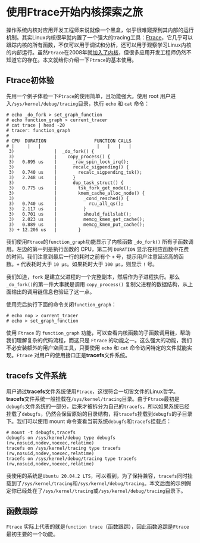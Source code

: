 # 使用Ftrace开始内核探索之旅

操作系统内核对应用开发工程师来说就像一个黑盒，似乎很难窥探到其内部的运行机制。其实Linux内核很早就内置了一个强大的tracing工具：[Ftrace](https://www.kernel.org/doc/html/latest/trace/ftrace.html)，它几乎可以跟踪内核的所有函数，不仅可以用于调试和分析，还可以用于观察学习Linux内核的内部运行。虽然`Ftrace`在2008年就[加入了内核](https://git.kernel.org/pub/scm/linux/kernel/git/torvalds/linux.git/commit/?id=16444a8a40d4c7b4f6de34af0cae1f76a4f6c901)，但很多应用开发工程师仍然不知道它的存在。本文就给你介绍一下`Ftrace`的基本使用。

## Ftrace初体验 ##

先用一个例子体验一下`Ftrace`的使用简单，且功能强大。使用 root 用户进入`/sys/kernel/debug/tracing`目录，执行 `echo` 和 `cat` 命令：

```
# echo _do_fork > set_graph_function
# echo function_graph > current_tracer 
# cat trace | head -20
# tracer: function_graph
#
# CPU  DURATION                  FUNCTION CALLS
# |     |   |                     |   |   |   |
 3)               |  _do_fork() {
 3)               |    copy_process() {
 3)   0.895 us    |      _raw_spin_lock_irq();
 3)               |      recalc_sigpending() {
 3)   0.740 us    |        recalc_sigpending_tsk();
 3)   2.248 us    |      }
 3)               |      dup_task_struct() {
 3)   0.775 us    |        tsk_fork_get_node();
 3)               |        kmem_cache_alloc_node() {
 3)               |          _cond_resched() {
 3)   0.740 us    |            rcu_all_qs();
 3)   2.117 us    |          }
 3)   0.701 us    |          should_failslab();
 3)   2.023 us    |          memcg_kmem_get_cache();
 3)   0.889 us    |          memcg_kmem_put_cache();
 3) + 12.206 us   |        }

```

我们使用`Ftrace`的`function_graph`功能显示了内核函数 `_do_fork()` 所有子函数调用。左边的第一列是执行函数的 CPU，第二列 `DURATION` 显示在相应函数中花费的时间。我们注意到最后一行的耗时之前有个 `+` 号，提示用户注意延迟高的函数。`+` 代表耗时大于 `10 μs`。如果耗时大于 `100 μs`，则显示 `!` 号。

我们知道，`fork` 是建立父进程的一个完整副本，然后作为子进程执行。那么`_do_fork()`的第一件大事就是调用 `copy_process()` 复制父进程的数据结构，从上面输出的调用链信息也验证了这一点。

使用完后执行下面的命令关闭`function_graph`：

```
# echo nop > current_tracer
# echo > set_graph_function
```

使用 `Ftrace` 的 `function_graph` 功能，可以查看内核函数的子函数调用链，帮助我们理解复杂的代码流程，而这只是 `Ftrace` 的功能之一。这么强大的功能，我们不必安装额外的用户空间工具，只要使用 `echo` 和 `cat` 命令访问特定的文件就能实现。`Ftrace` 对用户的使用接口正是**tracefs**文件系统。

## tracefs 文件系统

用户通过**tracefs**文件系统使用`Ftrace`，这很符合一切皆文件的Linux哲学。**tracefs**文件系统一般挂载在`/sys/kernel/tracing`目录。由于`Ftrace`最初是`debugfs`文件系统的一部分，后来才被拆分为自己的`tracefs`，所以如果系统已经挂载了`debugfs`，仍然会保留原始的目录结构，将`tracefs`挂载到`debugfs`的子目录下。我们可以使用 mount 命令查看当前系统`debugfs`和`tracefs`挂载点：

```
# mount -t debugfs,tracefs
debugfs on /sys/kernel/debug type debugfs (rw,nosuid,nodev,noexec,relatime)
tracefs on /sys/kernel/tracing type tracefs (rw,nosuid,nodev,noexec,relatime)
tracefs on /sys/kernel/debug/tracing type tracefs (rw,nosuid,nodev,noexec,relatime)
```

我使用的系统是`Ubuntu 20.04.2 LTS`，可以看到，为了保持兼容，`tracefs`同时挂载到了`/sys/kernel/tracing`和`/sys/kernel/debug/tracing`。本文后面的示例假定你已经处在了`/sys/kernel/tracing`或`/sys/kernel/debug/tracing`目录下。

## 函数跟踪

`Ftrace` 实际上代表的就是`function trace`（函数跟踪），因此函数追踪是`Ftrace`最初主要的一个功能。
